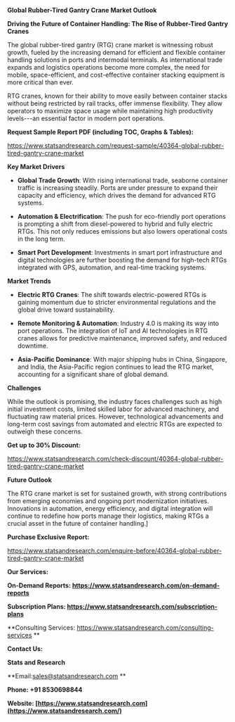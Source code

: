 **Global Rubber-Tired Gantry Crane Market Outlook**

**Driving the Future of Container Handling: The Rise of Rubber-Tired
Gantry Cranes**

The global rubber-tired gantry (RTG) crane market is witnessing robust
growth, fueled by the increasing demand for efficient and flexible
container handling solutions in ports and intermodal terminals. As
international trade expands and logistics operations become more
complex, the need for mobile, space-efficient, and cost-effective
container stacking equipment is more critical than ever.

RTG cranes, known for their ability to move easily between container
stacks without being restricted by rail tracks, offer immense
flexibility. They allow operators to maximize space usage while
maintaining high productivity levels---an essential factor in modern
port operations.

**Request Sample Report PDF (including TOC, Graphs & Tables):**

<https://www.statsandresearch.com/request-sample/40364-global-rubber-tired-gantry-crane-market>

**Key Market Drivers**

-   **Global Trade Growth**: With rising international trade, seaborne
    container traffic is increasing steadily. Ports are under pressure
    to expand their capacity and efficiency, which drives the demand for
    advanced RTG systems.

-   **Automation & Electrification**: The push for eco-friendly port
    operations is prompting a shift from diesel-powered to hybrid and
    fully electric RTGs. This not only reduces emissions but also lowers
    operational costs in the long term.

-   **Smart Port Development**: Investments in smart port infrastructure
    and digital technologies are further boosting the demand for
    high-tech RTGs integrated with GPS, automation, and real-time
    tracking systems.

**Market Trends**

-   **Electric RTG Cranes**: The shift towards electric-powered RTGs is
    gaining momentum due to stricter environmental regulations and the
    global drive toward sustainability.

-   **Remote Monitoring & Automation**: Industry 4.0 is making its way
    into port operations. The integration of IoT and AI technologies in
    RTG cranes allows for predictive maintenance, improved safety, and
    reduced downtime.

-   **Asia-Pacific Dominance**: With major shipping hubs in China,
    Singapore, and India, the Asia-Pacific region continues to lead the
    RTG market, accounting for a significant share of global demand.

**Challenges**

While the outlook is promising, the industry faces challenges such as
high initial investment costs, limited skilled labor for advanced
machinery, and fluctuating raw material prices. However, technological
advancements and long-term cost savings from automated and electric RTGs
are expected to outweigh these concerns.

**Get up to 30% Discount:**

<https://www.statsandresearch.com/check-discount/40364-global-rubber-tired-gantry-crane-market>

**Future Outlook**

The RTG crane market is set for sustained growth, with strong
contributions from emerging economies and ongoing port modernization
initiatives. Innovations in automation, energy efficiency, and digital
integration will continue to redefine how ports manage their logistics,
making RTGs a crucial asset in the future of container handling.\]

**Purchase Exclusive Report:**

<https://www.statsandresearch.com/enquire-before/40364-global-rubber-tired-gantry-crane-market>

**Our Services:**

**On-Demand Reports:
<https://www.statsandresearch.com/on-demand-reports>**

**Subscription Plans:
<https://www.statsandresearch.com/subscription-plans>**

**Consulting Services:
<https://www.statsandresearch.com/consulting-services> **

**Contact Us:**

**Stats and Research**

**Email:sales@statsandresearch.com **

**Phone: +91 8530698844**

**Website:
[https://www.statsandresearch.com](https://www.statsandresearch.com/)**
